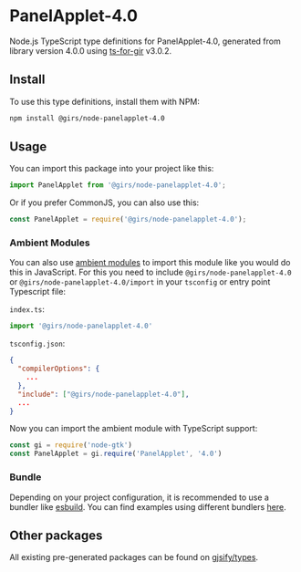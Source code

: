 
# PanelApplet-4.0

Node.js TypeScript type definitions for PanelApplet-4.0, generated from library version 4.0.0 using [ts-for-gir](https://github.com/gjsify/ts-for-gir) v3.0.2.


## Install

To use this type definitions, install them with NPM:
```bash
npm install @girs/node-panelapplet-4.0
```

## Usage

You can import this package into your project like this:
```ts
import PanelApplet from '@girs/node-panelapplet-4.0';
```

Or if you prefer CommonJS, you can also use this:
```ts
const PanelApplet = require('@girs/node-panelapplet-4.0');
```

### Ambient Modules

You can also use [ambient modules](https://github.com/gjsify/ts-for-gir/tree/main/packages/cli#ambient-modules) to import this module like you would do this in JavaScript.
For this you need to include `@girs/node-panelapplet-4.0` or `@girs/node-panelapplet-4.0/import` in your `tsconfig` or entry point Typescript file:

`index.ts`:
```ts
import '@girs/node-panelapplet-4.0'
```

`tsconfig.json`:
```json
{
  "compilerOptions": {
    ...
  },
  "include": ["@girs/node-panelapplet-4.0"],
  ...
}
```

Now you can import the ambient module with TypeScript support: 

```ts
const gi = require('node-gtk')
const PanelApplet = gi.require('PanelApplet', '4.0')
```


### Bundle

Depending on your project configuration, it is recommended to use a bundler like [esbuild](https://esbuild.github.io/). You can find examples using different bundlers [here](https://github.com/gjsify/ts-for-gir/tree/main/examples).

## Other packages

All existing pre-generated packages can be found on [gjsify/types](https://github.com/gjsify/types).

